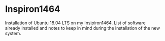 # Inspiron1464
Installation of Ubuntu 18.04 LTS on my Insipiron1464. List of software already installed and notes to keep in mind during the installation of the new system.
